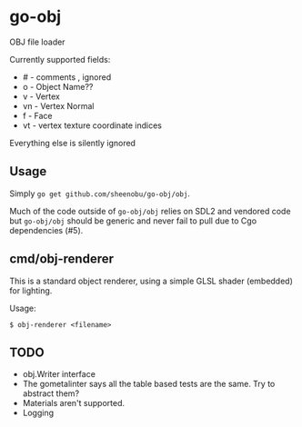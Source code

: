# go-obj

OBJ file loader

Currently supported fields:

 * \# - comments , ignored
 * o - Object Name??
 * v - Vertex
 * vn - Vertex Normal
 * f - Face
 * vt - vertex texture coordinate indices

Everything else is silently ignored

## Usage

Simply `go get github.com/sheenobu/go-obj/obj`.

Much of the code outside of `go-obj/obj`
relies on SDL2 and vendored code but `go-obj/obj` should
be generic and never fail to pull due to Cgo dependencies (#5).

## cmd/obj-renderer

This is a standard object renderer, using a simple GLSL shader (embedded) for lighting.

Usage:

	$ obj-renderer <filename>

## TODO

 * obj.Writer interface
 * The gometalinter says all the table based tests are the same. Try to abstract them?
 * Materials aren't supported.
 * Logging

